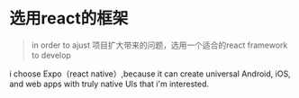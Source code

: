 # 选用react的框架
 > in order to ajust 项目扩大带来的问题，选用一个适合的react framework to develop

i choose Expo（react native）,because it can create universal Android, iOS, and web apps with truly native UIs that i'm interested.